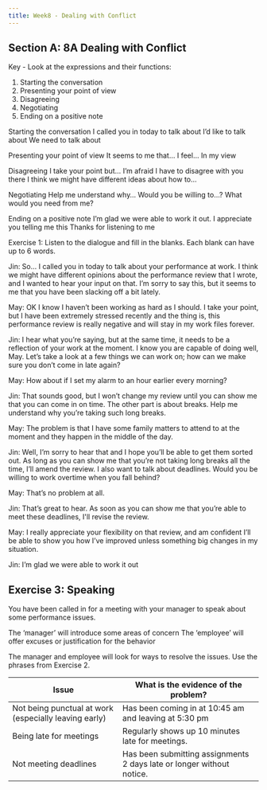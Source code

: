 ```yaml
---
title: Week8 - Dealing with Conflict
---
```


## Section A: 8A Dealing with Conflict


Key - 
Look at the expressions and their functions:
1. Starting the conversation 
2. Presenting your point of view 
3. Disagreeing 
4. Negotiating 
5. Ending on a positive note 


Starting the conversation
I called you in today to talk about
I’d like to talk about
We need to talk about


Presenting your point of view
It seems to me that…
I feel…
In my view


Disagreeing
I take your point but… 
I’m afraid I have to disagree with you there
I think we might have different ideas about how to… 


Negotiating
Help me understand why…
Would you be willing to…?
What would you need from me?

Ending on a positive note
I’m glad we were able to work it out. 
I appreciate you telling me this
Thanks for listening to me



Exercise 1:
Listen to the dialogue and fill in the blanks. Each blank can have up to 6 words.

Jin: So... I called you in today  to talk about     your performance at work. I think we might have different opinions about the performance review that I wrote, and I wanted to hear your input on that. I’m sorry to say this, but   it seems to me that  you have been slacking off a bit lately.

May: OK I know I haven’t been working as hard as I should.  I take your point, but    I have been extremely stressed recently and the thing is, this performance review is really negative and will stay in my work files forever. 

Jin: I hear what you’re saying, but at the same time, it needs to be a reflection of your work at the moment. I know you are capable of doing well, May. Let’s take a look at a few things we can work on; how can we make sure you don’t come in late again?

May: How about if I set my alarm to an hour earlier every morning?

Jin: That sounds good, but I won’t change my review until you can show me that you can come  in on time. The other part is about breaks.    Help me understand  why  you’re taking such long breaks.   

May: The problem is that I have some family matters to attend to at the moment and they happen in the middle of the day.

Jin: Well, I’m sorry to hear that and I hope you’ll be able to get them sorted out. As long as you can show me that you’re not taking long breaks all the time, I’ll amend the review. I also want to talk about deadlines. Would you be willing to work overtime when you fall behind?

May: That’s no problem at all.

Jin: That’s great to hear. As soon as you can show me that you’re able to meet these deadlines, I'll revise the review.

May: I really appreciate your flexibility on that review, and am confident I’ll be able to show you how I’ve improved unless something big changes in my situation. 

Jin: I’m glad  we were able to work it out  


## Exercise 3:  Speaking

You have been called in for a meeting with your manager to speak about some performance issues. 

The ‘manager’ will introduce some areas of concern
The ‘employee’ will offer excuses or justification for the behavior

The manager and employee will look for ways to resolve the issues. Use the phrases from Exercise 2.


| Issue | What is the evidence of the problem? |
| --- | --- |
| Not being punctual at work (especially leaving early) | Has been coming in at 10:45 am and leaving at 5:30 pm |
| Being late for meetings | Regularly shows up 10 minutes late for meetings. |
| Not meeting deadlines | Has been submitting assignments 2 days late or longer without notice. |
